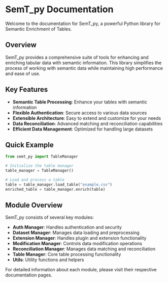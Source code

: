 # SemT_py Documentation

Welcome to the documentation for SemT_py, a powerful Python library for Semantic Enrichment of Tables.

## Overview

SemT_py provides a comprehensive suite of tools for enhancing and enriching tabular data with semantic information. This library simplifies the process of working with semantic data while maintaining high performance and ease of use.

## Key Features

- **Semantic Table Processing**: Enhance your tables with semantic information
- **Flexible Authentication**: Secure access to various data sources
- **Extensible Architecture**: Easy to extend and customize for your needs
- **Data Reconciliation**: Advanced matching and reconciliation capabilities
- **Efficient Data Management**: Optimized for handling large datasets

## Quick Example

```python
from semt_py import TableManager

# Initialize the table manager
table_manager = TableManager()

# Load and process a table
table = table_manager.load_table("example.csv")
enriched_table = table_manager.enrich(table)
```

## Module Overview

SemT_py consists of several key modules:

- **Auth Manager**: Handles authentication and security
- **Dataset Manager**: Manages data loading and preprocessing
- **Extension Manager**: Handles plugin and extension functionality
- **Modification Manager**: Controls data modification operations
- **Reconciliation Manager**: Manages data matching and reconciliation
- **Table Manager**: Core table processing functionality
- **Utils**: Utility functions and helpers

For detailed information about each module, please visit their respective documentation pages.